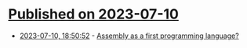 # [Published on 2023-07-10](index.md)

* [2023-07-10, 18:50:52](https://lobste.rs/s/yrn2et/assembly_as_first_programming_language) - [Assembly as a first programming language?](https://lobste.rs/s/yrn2et/assembly_as_first_programming_language)

